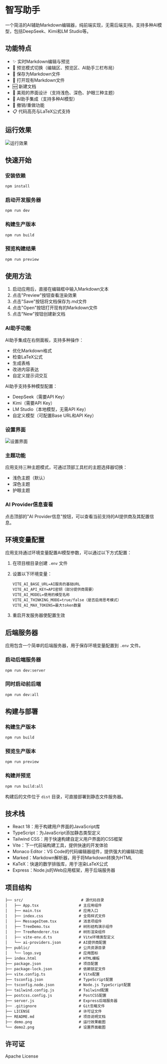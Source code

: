 # 智写助手

一个简洁的AI辅助Markdown编辑器，纯前端实现，无需后端支持。支持多种AI模型，包括DeepSeek、Kimi和LM Studio等。

## 功能特点

- ✨ 实时Markdown编辑与预览
- 👀 预览模式切换（编辑区、预览区、AI助手三栏布局）
- 💾 保存为Markdown文件
- 📂 打开现有Markdown文件
- 🆕 新建文档
- 🎨 美观的界面设计（支持浅色、深色、护眼三种主题）
- 🤖 AI助手集成（支持多种AI模型）
- 🔧 撤销/重做功能
- 📋 代码高亮与LaTeX公式支持

## 运行效果

![运行效果](demo.png)

## 快速开始

### 安装依赖
```bash
npm install
```

### 启动开发服务器
```bash
npm run dev
```

### 构建生产版本
```bash
npm run build
```

### 预览构建结果
```bash
npm run preview
```

## 使用方法

1. 启动应用后，直接在编辑框中输入Markdown文本
2. 点击"Preview"按钮查看渲染效果
3. 点击"Save"按钮将文档保存为.md文件
4. 点击"Open"按钮打开现有的Markdown文件
5. 点击"New"按钮创建新文档

### AI助手功能

AI助手集成在右侧面板，支持多种操作：
- 优化Markdown格式
- 检查LaTeX公式
- 生成表格
- 改进内容表达
- 自定义提示词交互

AI助手支持多种模型配置：
- DeepSeek（需要API Key）
- Kimi（需要API Key）
- LM Studio（本地模型，无需API Key）
- 自定义模型（可配置Base URL和API Key）

### 设置界面

![设置界面](demo2.png)

### 主题功能

应用支持三种主题模式，可通过顶部工具栏的主题选择器切换：
- 浅色主题（默认）
- 深色主题
- 护眼主题

### AI Provider信息查看

点击顶部的"AI Provider信息"按钮，可以查看当前支持的AI提供商及其配置信息。

## 环境变量配置

应用支持通过环境变量配置AI模型参数，可以通过以下方式配置：

1. 在项目根目录创建 `.env` 文件
2. 设置以下环境变量：
   ```
   VITE_AI_BASE_URL=AI服务的基础URL
   VITE_AI_API_KEY=API密钥（部分提供商需要）
   VITE_AI_MODEL=使用的模型名称
   VITE_AI_THINKING_MODE=true/false（是否启用思考模式）
   VITE_AI_MAX_TOKENS=最大token数量
   ```

3. 重启开发服务器使配置生效

## 后端服务器

应用包含一个简单的后端服务器，用于保存环境变量配置到 `.env` 文件。

### 启动后端服务器

```bash
npm run dev:server
```

### 同时启动前后端

```bash
npm run dev:all
```

## 构建与部署

### 构建生产版本

```bash
npm run build
```

### 预览生产版本

```bash
npm run preview
```

### 构建并预览

```bash
npm run build:all
```

构建后的文件位于 `dist` 目录，可直接部署到静态文件服务器。

## 技术栈

- React 18：用于构建用户界面的JavaScript库
- TypeScript：为JavaScript添加静态类型定义
- Tailwind CSS：用于快速构建自定义用户界面的CSS框架
- Vite：下一代前端构建工具，提供快速的开发体验
- Monaco Editor：VS Code的代码编辑器组件，提供强大的编辑功能
- Marked：Markdown解析器，用于将Markdown转换为HTML
- KaTeX：快速的数学排版库，用于渲染LaTeX公式
- Express：Node.js的Web应用框架，用于后端服务器

## 项目结构

```
├── src/                          # 源代码目录
│   ├── App.tsx                  # 主应用组件
│   ├── main.tsx                 # 应用入口
│   ├── index.css                # 全局样式文件
│   ├── MessageItem.tsx          # 消息项组件
│   ├── TreeDemo.tsx             # 树形结构演示组件
│   ├── TreeRenderer.tsx         # 树形渲染组件
│   ├── vite-env.d.ts            # Vite环境类型定义
│   └── ai-providers.json        # AI提供商配置
├── public/                      # 公共资源目录
│   └── logo.svg                 # 应用图标
├── index.html                   # HTML模板
├── package.json                 # 项目配置
├── package-lock.json            # 依赖锁定文件
├── vite.config.ts               # Vite配置
├── tsconfig.json                # TypeScript配置
├── tsconfig.node.json           # Node.js TypeScript配置
├── tailwind.config.js           # Tailwind配置
├── postcss.config.js            # PostCSS配置
├── server.js                    # Express后端服务器
├── .gitignore                   # Git忽略文件
├── LICENSE                      # 许可证文件
├── README.md                    # 项目说明文档
├── demo.png                     # 运行效果截图
└── demo2.png                    # 设置界面截图
```

## 许可证

Apache License
